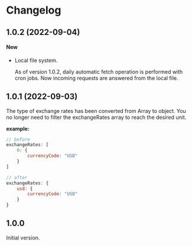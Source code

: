 # Changelog

## 1.0.2 (2022-09-04)

#### **New**

- Local file system.

  As of version 1.0.2, daily automatic fetch operation is performed with cron jobs. Now incoming requests are answered from the local file.

## 1.0.1 (2022-09-03)

The type of exchange rates has been converted from Array to object. You no longer need to filter the exchangeRates array to reach the desired unit.

**example:**

```js
// before
exchangeRates: [
    0: {
        currencyCode: "USD"
    }
]

// after
exchangeRates: {
    usd: {
        currencyCode: "USD"
    }
}
```

## 1.0.0

Initial version.
